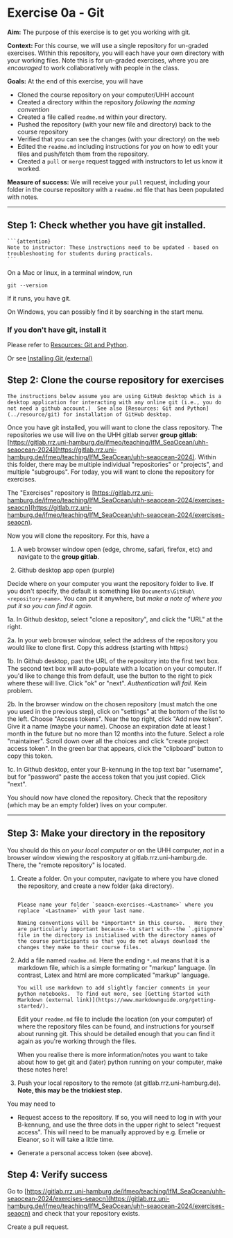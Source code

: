 # Exercise 0a - Git 


**Aim:** The purpose of this exercise is to get you working with git.

**Context:** For this course, we will use a single repository for un-graded exercises.  Within this repository, you will each have your own directory with your working files.  Note this is for un-graded exercises, where you are *encouraged* to work collaboratively with people in the class.

**Goals:** At the end of this exercise, you will have

- Cloned the course repository on your computer/UHH account
- Created a directory within the repository *following the naming convention*
- Created a file called `readme.md` within your directory.
- Pushed the repository (with your new file and directory) back to the course repository
- Verified that you can see the changes (with your directory) on the web
- Edited the `readme.md` including instructions for *you* on how to edit your files and push/fetch them from the repository.
- Created a `pull` or `merge` request tagged with instructors to let us know it worked.

**Measure of success:** We will receive your `pull` request, including your folder in the course repository with a `readme.md` file that has been populated with notes.

<hr>

## Step 1: Check whether you have git installed.

````{margin}
```{attention}
Note to instructor: These instructions need to be updated - based on troubleshooting for students during practicals.
```
````
On a Mac or linux, in a terminal window, run

```
git --version
```
If it runs, you have git.

On Windows, you can possibly find it by searching in the start menu.



### If you don't have git, install it

Please refer to [Resources: Git and Python](../resource/git).

Or see [Installing Git (external)](https://www.linode.com/docs/guides/how-to-install-git-on-linux-mac-and-windows/)

## Step 2: Clone the course repository for exercises
  
```{note}
The instructions below assume you are using GitHub desktop which is a desktop application for interacting with any online git (i.e., you do not need a github account.)  See also [Resources: Git and Python](../resource/git) for installation of GitHub desktop.
```

Once you have git installed, you will want to clone the class repository.  The repositories we use will live on the UHH gitlab server **group gitlab**: [https://gitlab.rrz.uni-hamburg.de/ifmeo/teaching/IfM_SeaOcean/uhh-seaocean-2024](https://gitlab.rrz.uni-hamburg.de/ifmeo/teaching/IfM_SeaOcean/uhh-seaocean-2024). Within this folder, there may be multiple individual "repositories" or "projects", and multiple "subgroups".  For today, you will want to clone the repository for exercises.

The "Exercises" repository is [https://gitlab.rrz.uni-hamburg.de/ifmeo/teaching/IfM_SeaOcean/uhh-seaocean-2024/exercises-seaocn](https://gitlab.rrz.uni-hamburg.de/ifmeo/teaching/IfM_SeaOcean/uhh-seaocean-2024/exercises-seaocn).

Now you will clone the repository.  For this, have a

1. A web browser window open (edge, chrome, safari, firefox, etc) and navigate to the **group gitlab**.  

2. Github desktop app open (purple)

Decide where on your computer you want the repository folder to live.  If you don't specify, the default is something like `Documents\GitHub\<repository-name>`. You can put it anywhere, but *make a note of where you put it so you can find it again.*

1a. In Github desktop, select "clone a repository", and click the "URL" at the right.

2a.  In your web browser window, select the address of the repository you would like to clone first.  Copy this address (starting with https:)

1b. In Github desktop, past the URL of the repository into the first text box.  The second text box will auto-populate with a location on your computer.  If you'd like to change this from default, use the button to the right to pick where these will live.  Click "ok" or "next".  *Authentication will fail.* Kein problem.

2b. In the browser window on the chosen repository (must match the one you used in the previous step), click on "settings" at the bottom of the list to the left.  Choose "Access tokens".  Near the top right, click "Add new token".  Give it a name (maybe your name).  Choose an expiration date at least 1 month in the future but no more than 12 months into the future.  Select a role "maintainer".  Scroll down over all the choices and click "create project access token".  In the green bar that appears, click the "clipboard" button to copy this token.

1c.  In Github desktop, enter your B-kennung in the top text bar "username", but for "password" paste the access token that you just copied.  Click "next".

You should now have cloned the repository.  Check that the repository (which may be an empty folder) lives on your computer.  

<hr>

## Step 3: Make your directory in the repository 

You should do this *on your local computer* or on the UHH computer, *not* in a browser window viewing the respository at gitlab.rrz.uni-hamburg.de.  There, the "remote repository" is located.

1. Create a folder. On your computer, navigate to where you have cloned the repository, and create a new folder (aka directory).  

    ```{admonition} Naming convention: your folder

    Please name your folder `seaocn-exercises-<Lastname>` where you replace `<Lastname>` with your last name.

    Naming conventions will be *important* in this course.   Here they are particularly important because--to start with--the `.gitignore` file in the directory is initialised with the directory names of the course participants so that you do not always download the changes they make to their course files.  
    ```

2. Add a file named `readme.md`.  Here the ending `*.md` means that it is a markdown file, which is a simple formating or "markup" language.  (In contrast, Latex and html are more complicated "markup" language.

    ```{seealso}
    You will use markdown to add slightly fancier comments in your python notebooks.  To find out more, see [Getting Started with Markdown (external link)](https://www.markdownguide.org/getting-started/).
    ```
    
    Edit your `readme.md` file to include the location (on your computer) of where the repository files can be found, and instructions for yourself about running git.  This should be detailed enough that you can find it again as you're working through the files. 

    When you realise there is more information/notes you want to take about how to get git and (later) python running on your computer, make these notes here!
    
3. Push your local repository to the remote (at gitlab.rrz.uni-hamburg.de).  **Note, this may be the trickiest step.**

You may need to 

- Request access to the repository.  If so, you will need to log in with your B-kennung, and use the three dots in the upper right to select "request access". This will need to be manually approved by e.g. Emelie or Eleanor, so it will take a little time.

- Generate a personal access token (see above).


## Step 4: Verify success

Go to [https://gitlab.rrz.uni-hamburg.de/ifmeo/teaching/IfM_SeaOcean/uhh-seaocean-2024/exercises-seaocn](https://gitlab.rrz.uni-hamburg.de/ifmeo/teaching/IfM_SeaOcean/uhh-seaocean-2024/exercises-seaocn) and check that your repository exists.

Create a pull request.